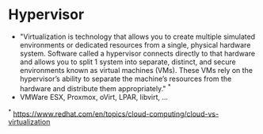 # Hypervisor

- "Virtualization is technology that allows you to create multiple simulated environments or dedicated resources from a single, physical hardware system. Software called a hypervisor connects directly to that hardware and allows you to split 1 system into separate, distinct, and secure environments known as virtual machines (VMs). These VMs rely on the hypervisor’s ability to separate the machine’s resources from the hardware and distribute them appropriately." <sup>*</sup>
- VMWare ESX, Proxmox, oVirt, LPAR, libvirt, …

<sup>*</sup> https://www.redhat.com/en/topics/cloud-computing/cloud-vs-virtualization